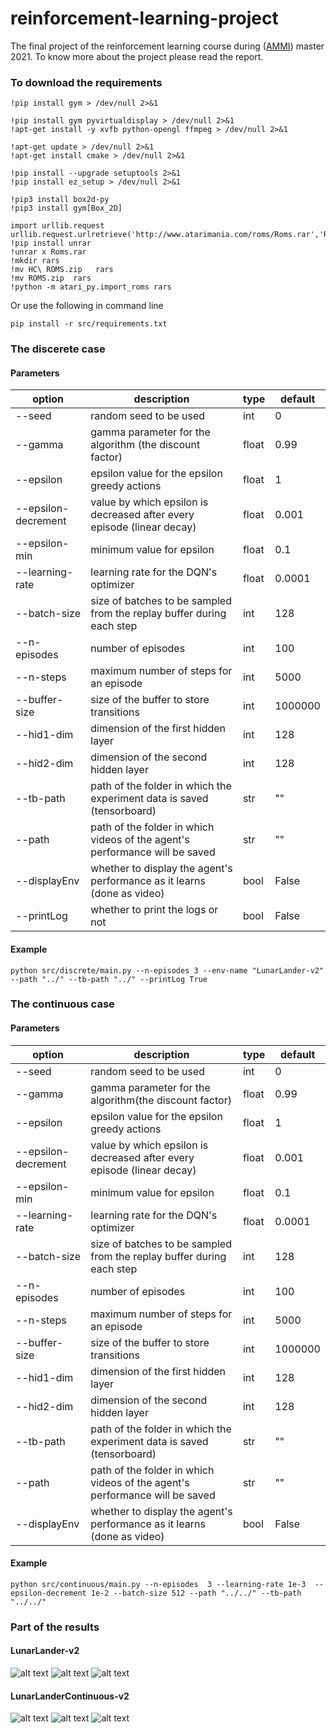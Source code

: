 # reinforcement-learning-project
The final project of the reinforcement learning course during ([AMMI](https://aimsammi.org/)) master 2021. To know more about the project please read the report.

### To download the requirements
```
!pip install gym > /dev/null 2>&1

!pip install gym pyvirtualdisplay > /dev/null 2>&1
!apt-get install -y xvfb python-opengl ffmpeg > /dev/null 2>&1

!apt-get update > /dev/null 2>&1
!apt-get install cmake > /dev/null 2>&1
```
```
!pip install --upgrade setuptools 2>&1
!pip install ez_setup > /dev/null 2>&1
```
```
!pip3 install box2d-py
!pip3 install gym[Box_2D]
```
```
import urllib.request
urllib.request.urlretrieve('http://www.atarimania.com/roms/Roms.rar','Roms.rar')
!pip install unrar
!unrar x Roms.rar
!mkdir rars
!mv HC\ ROMS.zip   rars
!mv ROMS.zip  rars
!python -m atari_py.import_roms rars
```
Or use the following in command line
```
pip install -r src/requirements.txt
```
### The discerete case

#### Parameters
| option              | description                                                                 | type  | default |
|---------------------|-----------------------------------------------------------------------------|-------|---------|
| --seed              | random seed to be used                                                      | int   | 0       |
| --gamma             | gamma parameter for the algorithm (the discount factor)                                          | float | 0.99    |
| --epsilon           | epsilon value for the epsilon greedy actions                                | float | 1       |
| --epsilon-decrement | value by which epsilon is decreased after every episode (linear decay)      | float | 0.001   |
| --epsilon-min       | minimum value for epsilon                                                   | float | 0.1     |
| --learning-rate     | learning rate for the DQN's optimizer                                       | float | 0.0001  |
| --batch-size        | size of batches to be sampled from the replay buffer during each step       | int   | 128     |
| --n-episodes        | number of episodes                                                          | int   | 100     |
| --n-steps           | maximum number of steps for an episode                                      | int   | 5000    |
| --buffer-size       | size of the buffer to store transitions                                     | int   | 1000000 |
| --hid1-dim          | dimension of the first hidden layer                                         | int   | 128     |
| --hid2-dim          | dimension of the second hidden layer                                        | int   | 128     |
| --tb-path           | path of the folder in which the experiment data is saved (tensorboard)      | str   | ""      |
| --path              | path of the folder in which videos of the agent's performance will be saved | str   | ""      |
| --displayEnv       | whether to display the agent's performance as it learns (done as video)     | bool  | False   |
| --printLog         | whether to print the logs or not                                            | bool  | False   |
#### Example
```
python src/discrete/main.py --n-episodes 3 --env-name "LunarLander-v2" --path "../" --tb-path "../" --printLog True
```
### The continuous case
#### Parameters
| option              | description                                                                 | type  | default |
|---------------------|-----------------------------------------------------------------------------|-------|---------|
| --seed              | random seed to be used                                                      | int   | 0       |
| --gamma             | gamma parameter for the algorithm(the discount factor)                                             | float | 0.99    |
| --epsilon           | epsilon value for the epsilon greedy actions                                | float | 1       |
| --epsilon-decrement | value by which epsilon is decreased after every episode (linear decay)      | float | 0.001   |
| --epsilon-min       | minimum value for epsilon                                                   | float | 0.1     |
| --learning-rate     | learning rate for the DQN's optimizer                                       | float | 0.0001  |
| --batch-size        | size of batches to be sampled from the replay buffer during each step       | int   | 128     |
| --n-episodes        | number of episodes                                                          | int   | 100     |
| --n-steps           | maximum number of steps for an episode                                      | int   | 5000    |
| --buffer-size       | size of the buffer to store transitions                                     | int   | 1000000 |
| --hid1-dim          | dimension of the first hidden layer                                         | int   | 128     |
| --hid2-dim          | dimension of the second hidden layer                                        | int   | 128     |
| --tb-path           | path of the folder in which the experiment data is saved (tensorboard)      | str   | ""      |
| --path              | path of the folder in which videos of the agent's performance will be saved | str   | ""      |
| --displayEnv       | whether to display the agent's performance as it learns (done as video)     | bool  | False   |
#### Example
```
python src/continuous/main.py --n-episodes  3 --learning-rate 1e-3  --epsilon-decrement 1e-2 --batch-size 512 --path "../../" --tb-path "../../"
```
### Part of the results
#### LunarLander-v2
![alt text](https://github.com/ashrafhatim/reinforcement-learning-project-/blob/master/images/plot1.png)
![alt text](https://github.com/ashrafhatim/reinforcement-learning-project-/blob/master/images/plot2.png)
![alt text](https://github.com/ashrafhatim/reinforcement-learning-project-/blob/master/images/plot3.png)

#### LunarLanderContinuous-v2
![alt text](https://github.com/ashrafhatim/reinforcement-learning-project-/blob/master/images/plot4.png)
![alt text](https://github.com/ashrafhatim/reinforcement-learning-project-/blob/master/images/plot5.png)
![alt text](https://github.com/ashrafhatim/reinforcement-learning-project-/blob/master/images/plot6.png)
